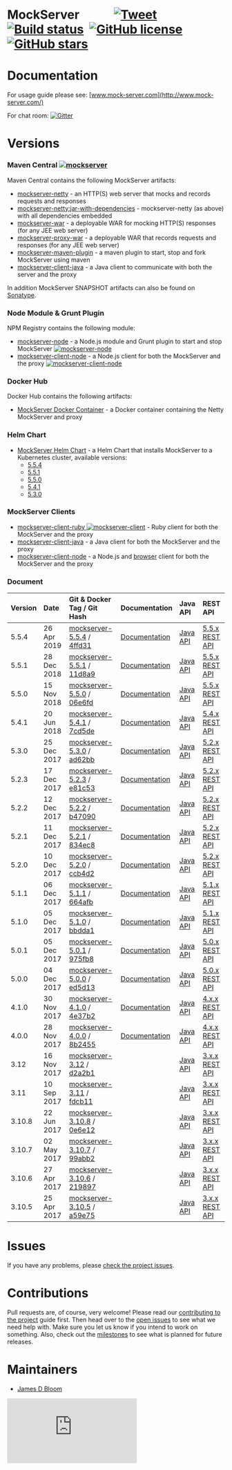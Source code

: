 MockServer &nbsp;&nbsp;&nbsp;&nbsp;&nbsp;&nbsp;&nbsp;&nbsp;&nbsp;&nbsp; [![Tweet](https://img.shields.io/twitter/url/http/shields.io.svg?style=social)](https://twitter.com/intent/tweet?text=Easily%20mock%20any%20system%20you%20integrate%20with%20via%20HTTP%20or%20HTTPS%2C%20or%20analysis%20and%20debug%20systems%20via%20HTTP%20or%20HTTPS%20by%20simple%20transparent%20proxying%20that%20allows%20easy%20inspection%20or%20modification%20of%20in%20flight%20requests&url=http://mock-server.com&hashtags=mock,proxy,http,testing,debug,developers)&nbsp; [![Build status](https://badge.buildkite.com/3b6803f4fe98cb5ed7bf18292a1434f800b53d8fecb92811d8.svg?branch=master&style=square&theme=slack)](https://buildkite.com/mockserver/mockserver)&nbsp; 
[![GitHub license](https://img.shields.io/github/license/jamesdbloom/mockserver.svg)](https://github.com/jamesdbloom/mockserver/blob/master/LICENSE.md)&nbsp; 
[![GitHub stars](https://img.shields.io/github/stars/jamesdbloom/mockserver.svg)](https://github.com/jamesdbloom/mockserver/stargazers)
=====

# Documentation

For usage guide please see: [www.mock-server.com](http://www.mock-server.com/)

For chat room: [![Gitter](https://badges.gitter.im/Join%20Chat.svg)](https://gitter.im/jamesdbloom/mockserver?utm_source=badge&utm_medium=badge&utm_campaign=pr-badge&utm_content=badge)

# Versions

### Maven Central [![mockserver](https://maven-badges.herokuapp.com/maven-central/org.mock-server/mockserver-netty/badge.svg?style=flat)](http://search.maven.org/#search%7Cga%7C1%7Cmockserver)

Maven Central contains the following MockServer artifacts:

* [mockserver-netty](https://maven-badges.herokuapp.com/maven-central/org.mock-server/mockserver-netty) - an HTTP(S) web server that mocks and records requests and responses
* [mockserver-netty:jar-with-dependencies](https://maven-badges.herokuapp.com/maven-central/org.mock-server/mockserver-netty) - mockserver-netty (as above) with all dependencies embedded
* [mockserver-war](https://maven-badges.herokuapp.com/maven-central/org.mock-server/mockserver-war) - a deployable WAR for mocking HTTP(S) responses (for any JEE web server)
* [mockserver-proxy-war](https://maven-badges.herokuapp.com/maven-central/org.mock-server/mockserver-proxy-war) - a deployable WAR that records requests and responses (for any JEE web server)
* [mockserver-maven-plugin](https://maven-badges.herokuapp.com/maven-central/org.mock-server/mockserver-maven-plugin) - a maven plugin to start, stop and fork MockServer using maven
* [mockserver-client-java](https://maven-badges.herokuapp.com/maven-central/org.mock-server/mockserver-client-java) - a Java client to communicate with both the server and the proxy

In addition MockServer SNAPSHOT artifacts can also be found on [Sonatype](https://oss.sonatype.org/index.html#nexus-search;quick~org.mock-server).

### Node Module & Grunt Plugin

NPM Registry contains the following module:

* [mockserver-node](https://www.npmjs.org/package/mockserver-node) - a Node.js module and Grunt plugin to start and stop MockServer
    [![mockserver-node](https://nodei.co/npm/mockserver-node.png?downloads=true)](https://www.npmjs.org/package/mockserver-node)
* [mockserver-client-node](https://www.npmjs.org/package/mockserver-client) - a Node.js client for both the MockServer and the proxy 
    [![mockserver-client-node](https://nodei.co/npm/mockserver-client.png?downloads=true)](https://www.npmjs.org/package/mockserver-client)

### Docker Hub

Docker Hub contains the following artifacts:

* [MockServer Docker Container](https://hub.docker.com/r/jamesdbloom/mockserver/) - a Docker container containing the Netty MockServer and proxy

### Helm Chart

* [MockServer Helm Chart](helm/mockserver/README.md) - a Helm Chart that installs MockServer to a Kubernetes cluster, available versions:
  * [5.5.4](http://www.mock-server.com/mockserver-5.5.4.tgz) 
  * [5.5.1](http://www.mock-server.com/mockserver-5.5.1.tgz) 
  * [5.5.0](http://www.mock-server.com/mockserver-5.5.0.tgz) 
  * [5.4.1](http://www.mock-server.com/mockserver-5.4.1.tgz) 
  * [5.3.0](http://www.mock-server.com/mockserver-5.3.0.tgz)

### MockServer Clients

* [mockserver-client-ruby ![mockserver-client](https://badge.fury.io/rb/mockserver-client.png)](https://rubygems.org/gems/mockserver-client) - Ruby client for both the MockServer and the proxy 
* [mockserver-client-java](http://search.maven.org/#search%7Cga%7C1%7Cmockserver-client-java) - a Java client for both the MockServer and the proxy 
* [mockserver-client-node](https://www.npmjs.org/package/mockserver-client) - a Node.js and [browser](https://rawgit.com/jamesdbloom/mockserver-client-node/mockserver-5.5.4/mockServerClient.js) client for both the MockServer and the proxy

### Document
Version | Date        | Git & Docker Tag / Git Hash                                                                                                                                                                 | Documentation                                                         | Java API                                                              | REST API
:-------|:------------|:--------------------------------------------------------------------------------------------------------------------------------------------------------------------------------------------|:--------------------------------------------------------------------- |:--------------------------------------------------------------------- |:---------------------------------------------------------------------------------
5.5.4   | 26 Apr 2019 | [mockserver-5.5.4](https://github.com/jamesdbloom/mockserver/tree/mockserver-5.5.4) / [4ffd31](https://github.com/jamesdbloom/mockserver/commit/4ffd3162a3250f18d343901b30c3ee71a75b1982)   | [Documentation](http://mock-server.com)	                            | [Java API](http://mock-server.com/versions/5.5.4/apidocs/index.html)  | [5.5.x REST API](https://app.swaggerhub.com/apis/jamesdbloom/mock-server-openapi/5.5.x)
5.5.1   | 28 Dec 2018 | [mockserver-5.5.1](https://github.com/jamesdbloom/mockserver/tree/mockserver-5.5.1) / [11d8a9](https://github.com/jamesdbloom/mockserver/commit/11d8a96b0eaf07b7fffd29444203503b1cdca653)   | [Documentation](http://mock-server.com)	                            | [Java API](http://mock-server.com/versions/5.5.1/apidocs/index.html)  | [5.5.x REST API](https://app.swaggerhub.com/apis/jamesdbloom/mock-server-openapi/5.5.x)
5.5.0   | 15 Nov 2018 | [mockserver-5.5.0](https://github.com/jamesdbloom/mockserver/tree/mockserver-5.5.0) / [06e6fd](https://github.com/jamesdbloom/mockserver/commit/06e6fdc4757f13fb5943fc281d5e55dc1c30919d)   | [Documentation](https://5-5.mock-server.com)	                        | [Java API](http://mock-server.com/versions/5.5.0/apidocs/index.html)  | [5.5.x REST API](https://app.swaggerhub.com/apis/jamesdbloom/mock-server-openapi/5.5.x)
5.4.1   | 20 Jun 2018 | [mockserver-5.4.1](https://github.com/jamesdbloom/mockserver/tree/mockserver-5.4.1) / [7cd5de](https://github.com/jamesdbloom/mockserver/commit/7cd5defc7463e8773d011467147a8a0f7e7b4af8)   | [Documentation](https://5-4.mock-server.com)                          | [Java API](http://mock-server.com/versions/5.4.1/apidocs/index.html)  | [5.4.x REST API](https://app.swaggerhub.com/apis/jamesdbloom/mock-server-openapi/5.4.x)
5.3.0   | 25 Dec 2017 | [mockserver-5.3.0](https://github.com/jamesdbloom/mockserver/tree/mockserver-5.3.0) / [ad62bb](https://github.com/jamesdbloom/mockserver/commit/ad62bbc4fdc1470818ffab14630623dc591ead74)   | [Documentation](https://5-3.mock-server.com)                          | [Java API](http://mock-server.com/versions/5.3.0/apidocs/index.html)  | [5.2.x REST API](https://app.swaggerhub.com/apis/jamesdbloom/mock-server-openapi/5.2.x)
5.2.3   | 17 Dec 2017 | [mockserver-5.2.3](https://github.com/jamesdbloom/mockserver/tree/mockserver-5.2.3) / [e81c53](https://github.com/jamesdbloom/mockserver/commit/e81c53852b763f88b2399090ef414f074b3e3d81)   | [Documentation](https://5-2.mock-server.com)                          | [Java API](http://mock-server.com/versions/5.2.3/apidocs/index.html)  | [5.2.x REST API](https://app.swaggerhub.com/apis/jamesdbloom/mock-server-openapi/5.2.x)
5.2.2   | 12 Dec 2017 | [mockserver-5.2.2](https://github.com/jamesdbloom/mockserver/tree/mockserver-5.2.2) / [b47090](https://github.com/jamesdbloom/mockserver/commit/b47090b579d35c7136b84378402ff466db0bfb60)   | [Documentation](https://5-2.mock-server.com)                          | [Java API](http://mock-server.com/versions/5.2.2/apidocs/index.html)  | [5.2.x REST API](https://app.swaggerhub.com/apis/jamesdbloom/mock-server-openapi/5.2.x)
5.2.1   | 11 Dec 2017 | [mockserver-5.2.1](https://github.com/jamesdbloom/mockserver/tree/mockserver-5.2.1) / [834ec8](https://github.com/jamesdbloom/mockserver/commit/834ec8fcac335b10d09183cecfe6dae358a4080c)   | [Documentation](https://5-2.mock-server.com)                          | [Java API](http://mock-server.com/versions/5.2.1/apidocs/index.html)  | [5.2.x REST API](https://app.swaggerhub.com/apis/jamesdbloom/mock-server-openapi/5.2.x)
5.2.0   | 10 Dec 2017 | [mockserver-5.2.0](https://github.com/jamesdbloom/mockserver/tree/mockserver-5.2.0) / [ccb4d2](https://github.com/jamesdbloom/mockserver/commit/ccb4d241b55dcebc9f8abfb3722cadad143f3acf)   | [Documentation](https://5-2.mock-server.com)                          | [Java API](http://mock-server.com/versions/5.2.0/apidocs/index.html)  | [5.2.x REST API](https://app.swaggerhub.com/apis/jamesdbloom/mock-server-openapi/5.2.x)
5.1.1   | 06 Dec 2017 | [mockserver-5.1.1](https://github.com/jamesdbloom/mockserver/tree/mockserver-5.1.1) / [664afb](https://github.com/jamesdbloom/mockserver/commit/664afb2c539333ce89559fb3153e56bc48ba9cb5)   | [Documentation](https://5-1.mock-server.com)                          | [Java API](http://mock-server.com/versions/5.1.1/apidocs/index.html)  | [5.1.x REST API](https://app.swaggerhub.com/apis/jamesdbloom/mock-server-openapi/5.1.x)
5.1.0   | 05 Dec 2017 | [mockserver-5.1.0](https://github.com/jamesdbloom/mockserver/tree/mockserver-5.1.0) / [bbdda1](https://github.com/jamesdbloom/mockserver/commit/bbdda1898eb3f396d56f7268faa6c2a644449ae3)   | [Documentation](https://5-1.mock-server.com)                          | [Java API](http://mock-server.com/versions/5.1.0/apidocs/index.html)  | [5.1.x REST API](https://app.swaggerhub.com/apis/jamesdbloom/mock-server-openapi/5.1.x)
5.0.1   | 05 Dec 2017 | [mockserver-5.0.1](https://github.com/jamesdbloom/mockserver/tree/mockserver-5.0.1) / [975fb8](https://github.com/jamesdbloom/mockserver/commit/975fb8971da1cd32891201733a2bc6aa4080d7ae)   | [Documentation](https://5-0.mock-server.com)                          | [Java API](http://mock-server.com/versions/5.0.1/apidocs/index.html)  | [5.0.x REST API](https://app.swaggerhub.com/apis/jamesdbloom/mock-server-openapi/5.0.x)
5.0.0   | 04 Dec 2017 | [mockserver-5.0.0](https://github.com/jamesdbloom/mockserver/tree/mockserver-5.0.0) / [ed5d13](https://github.com/jamesdbloom/mockserver/commit/ed5d13e863a25e00ab404735e183df2ce4afe635)   | [Documentation](https://5-0.mock-server.com)                          | [Java API](http://mock-server.com/versions/5.0.0/apidocs/index.html)  | [5.0.x REST API](https://app.swaggerhub.com/apis/jamesdbloom/mock-server-openapi/5.0.x)
4.1.0   | 30 Nov 2017 | [mockserver-4.1.0](https://github.com/jamesdbloom/mockserver/tree/mockserver-4.1.0) / [4e37b2](https://github.com/jamesdbloom/mockserver/commit/4e37b27b9b1bc786d0b5f53d5f1a39dd457f5d34)   | [Documentation](https://4-1.mock-server.com)                          | [Java API](http://mock-server.com/versions/4.1.0/apidocs/index.html)  | [4.x.x REST API](https://app.swaggerhub.com/apis/jamesdbloom/mock-server-openapi/4.x.x)
4.0.0   | 28 Nov 2017 | [mockserver-4.0.0](https://github.com/jamesdbloom/mockserver/tree/mockserver-4.0.0) / [8b2455](https://github.com/jamesdbloom/mockserver/commit/8b24553c6b7aabbe4ef5e99b37449330f5b908d7)   | [Documentation](https://4-0.mock-server.com)                          | [Java API](http://mock-server.com/versions/4.0.0/apidocs/index.html)  | [4.x.x REST API](https://app.swaggerhub.com/apis/jamesdbloom/mock-server-openapi/4.x.x)
3.12    | 16 Nov 2017 | [mockserver-3.12](https://github.com/jamesdbloom/mockserver/tree/mockserver-3.12) / [d2a2b1](https://github.com/jamesdbloom/mockserver/commit/d2a2b1b7399e8405f2d19bc105c99a0a26327c61)     |                                                                       | [Java API](http://mock-server.com/versions/3.12/apidocs/index.html)   | [3.x.x REST API](https://app.swaggerhub.com/apis/jamesdbloom/mock-server_api/3.x.x)
3.11    | 10 Sep 2017 | [mockserver-3.11](https://github.com/jamesdbloom/mockserver/tree/mockserver-3.11) / [fdcb11](https://github.com/jamesdbloom/mockserver/commit/fdcb1113ecd075ec7d9b1d065ed778dadebb1772)     |                                                                       | [Java API](http://mock-server.com/versions/3.11/apidocs/index.html)   | [3.x.x REST API](https://app.swaggerhub.com/apis/jamesdbloom/mock-server_api/3.x.x)
3.10.8  | 22 Jun 2017 | [mockserver-3.10.8](https://github.com/jamesdbloom/mockserver/tree/mockserver-3.10.8) / [0e6e12](https://github.com/jamesdbloom/mockserver/commit/0e6e1227f5e3d5d9faa68434d3ed708edee7b9ee) |                                                                       | [Java API](http://mock-server.com/versions/3.10.8/apidocs/index.html) | [3.x.x REST API](https://app.swaggerhub.com/apis/jamesdbloom/mock-server_api/3.x.x)
3.10.7  | 02 May 2017 | [mockserver-3.10.7](https://github.com/jamesdbloom/mockserver/tree/mockserver-3.10.7) / [99abb2](https://github.com/jamesdbloom/mockserver/commit/99abb290e31e9a65706e64a360f4ad318723f0ba) |                                                                       | [Java API](http://mock-server.com/versions/3.10.7/apidocs/index.html) | [3.x.x REST API](https://app.swaggerhub.com/apis/jamesdbloom/mock-server_api/3.x.x)
3.10.6  | 27 Apr 2017 | [mockserver-3.10.6](https://github.com/jamesdbloom/mockserver/tree/mockserver-3.10.6) / [219897](https://github.com/jamesdbloom/mockserver/commit/2198972a3911efcf0fa116f4cdd0851ab31699c1) |                                                                       | [Java API](http://mock-server.com/versions/3.10.6/apidocs/index.html) | [3.x.x REST API](https://app.swaggerhub.com/apis/jamesdbloom/mock-server_api/3.x.x)
3.10.5  | 25 Apr 2017 | [mockserver-3.10.5](https://github.com/jamesdbloom/mockserver/tree/mockserver-3.10.5) / [a59e75](https://github.com/jamesdbloom/mockserver/commit/a59e750432f9d9431c1c6352953e1309d53178fc) |                                                                       | [Java API](http://mock-server.com/versions/3.10.5/apidocs/index.html) | [3.x.x REST API](https://app.swaggerhub.com/apis/jamesdbloom/mock-server_api/3.x.x)

# Issues

If you have any problems, please [check the project issues](https://github.com/jamesdbloom/mockserver/issues?state=open).

# Contributions

Pull requests are, of course, very welcome! Please read our [contributing to the project](https://github.com/jamesdbloom/mockserver/wiki/Contributing-to-the-project) guide first. Then head over to the [open issues](https://github.com/jamesdbloom/mockserver/issues?state=open) to see what we need help with. Make sure you let us know if you intend to work on something. Also, check out the [milestones](https://github.com/jamesdbloom/mockserver/milestones) to see what is planned for future releases.

# Maintainers
* [James D Bloom](http://blog.jamesdbloom.com)

[![Analytics](https://ga-beacon.appspot.com/UA-32687194-4/mockserver/README.md)](https://github.com/igrigorik/ga-beacon)
